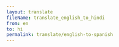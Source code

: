 ```yaml
--- 
layout: translate 
fileName: translate_english_to_hindi 
from: en
to: hi 
permalink: translate/english-to-spanish
---
```

